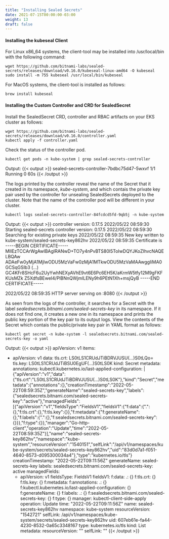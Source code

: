 ```yaml
---
title: "Installing Sealed Secrets"
date: 2021-07-15T00:00:00-03:00
weight: 13
draft: false
---
```


#### Installing the kubeseal Client
For Linux x86_64 systems, the client-tool may be installed into /usr/local/bin with the following command:
```
wget https://github.com/bitnami-labs/sealed-secrets/releases/download/v0.16.0/kubeseal-linux-amd64 -O kubeseal
sudo install -m 755 kubeseal /usr/local/bin/kubeseal
```
For MacOS systems, the client-tool is installed as follows:
```
brew install kubeseal
```

#### Installing the Custom Controller and CRD for SealedSecret
Install the SealedSecret CRD, controller and RBAC artifacts on your EKS cluster as follows:
```
wget https://github.com/bitnami-labs/sealed-secrets/releases/download/v0.16.0/controller.yaml
kubectl apply -f controller.yaml
```

Check the status of the controller pod.
```
kubectl get pods -n kube-system | grep sealed-secrets-controller
```
Output:
{{< output >}}
sealed-secrets-controller-7bdbc75d47-5wxvf   1/1     Running   0          60s
{{< /output >}}

The logs printed by the controller reveal the name of the Secret that it created in its namespace, *kube-system*, and which contais the private key pair used by the controller for unsealing SealedSecrets deployed to the cluster. Note that the name of the controller pod will be different in your cluster.
```
kubectl logs sealed-secrets-controller-84fcdcd5fd-9qb5j -n kube-system
```
Output:
{{< output >}}
controller version: 0.17.5
2022/05/22 08:59:30 Starting sealed-secrets controller version: 0.17.5
2022/05/22 08:59:30 Searching for existing private keys
2022/05/22 08:59:35 New key written to kube-system/sealed-secrets-key862hv
2022/05/22 08:59:35 Certificate is 
-----BEGIN CERTIFICATE-----
MIIEzTCCArWgAwIBAgIRANwD+TO7y4nPvBTS80l5ToIwDQYJKoZIhvcNAQELBQAw
ADAeFw0yMjA1MjIwODU5MzVaFw0zMjA1MTkwODU5MzVaMAAwggIiMA0GCSqGSIb3
(…)
GC4KFr8SHcF6u2UyYwhNEXyAVhE9vt6E6Pc6EH5K/aKrmW5tfy12M9gFKFKUsMZk
Z5XdfsBEweI4/PlBNnQWjmlLENy9h6PEtN1Xh+msjQyB
-----END CERTIFICATE-----

2022/05/22 08:59:35 HTTP server serving on :8080
{{< /output >}}

As seen from the logs of the controller, it searches for a Secret with the label *sealedsecrets.bitnami.com/sealed-secrets-key* in its namespace. If it does not find one, it creates a new one in its namespace and prints the public key portion of the key pair to its output logs. View the contents of the Secret which contais the public/private key pair in YAML format as follows:
```
kubectl get secret -n kube-system -l sealedsecrets.bitnami.com/sealed-secrets-key -o yaml
```
Output:
{{< output >}}
apiVersion: v1
items:
- apiVersion: v1
  data:
    tls.crt: LS0tLS1CRUdJTiBDRVJUSU(...)S0tLQo=
    tls.key: LS0tLS1CRUdJTiBSU0EgUF(...)S0tLS0K
  kind: Secret
  metadata:
    annotations:
      kubectl.kubernetes.io/last-applied-configuration: |
        {"apiVersion":"v1","data":{"tls.crt":"LS0tLS1CRUdJTiBDRVJUSU(...)S0tLS0K"},"kind":"Secret","metadata":{"annotations":{},"creationTimestamp":"2022-05-22T08:59:35Z","generateName":"sealed-secrets-key","labels":{"sealedsecrets.bitnami.com/sealed-secrets-key":"active"},"managedFields":[{"apiVersion":"v1","fieldsType":"FieldsV1","fieldsV1":{"f:data":{".":{},"f:tls.crt":{},"f:tls.key":{}},"f:metadata":{"f:generateName":{},"f:labels":{".":{},"f:sealedsecrets.bitnami.com/sealed-secrets-key":{}}},"f:type":{}},"manager":"Go-http-client","operation":"Update","time":"2022-05-22T08:59:35Z"}],"name":"sealed-secrets-key862hv","namespace":"kube-system","resourceVersion":"1540151","selfLink":"/api/v1/namespaces/kube-system/secrets/sealed-secrets-key862hv","uid":"83d0d7a1-f051-4640-8573-d095300034a4"},"type":"kubernetes.io/tls"}
    creationTimestamp: "2022-05-22T09:11:56Z"
    generateName: sealed-secrets-key
    labels:
      sealedsecrets.bitnami.com/sealed-secrets-key: active
    managedFields:
    - apiVersion: v1
      fieldsType: FieldsV1
      fieldsV1:
        f:data:
          .: {}
          f:tls.crt: {}
          f:tls.key: {}
        f:metadata:
          f:annotations:
            .: {}
            f:kubectl.kubernetes.io/last-applied-configuration: {}
          f:generateName: {}
          f:labels:
            .: {}
            f:sealedsecrets.bitnami.com/sealed-secrets-key: {}
        f:type: {}
      manager: kubectl-client-side-apply
      operation: Update
      time: "2022-05-22T09:11:56Z"
    name: sealed-secrets-key862hv
    namespace: kube-system
    resourceVersion: "1542721"
    selfLink: /api/v1/namespaces/kube-system/secrets/sealed-secrets-key862hv
    uid: 607eb61e-fa44-4230-8532-0a65c3348167
  type: kubernetes.io/tls
kind: List
metadata:
  resourceVersion: ""
  selfLink: ""
{{< /output >}}
